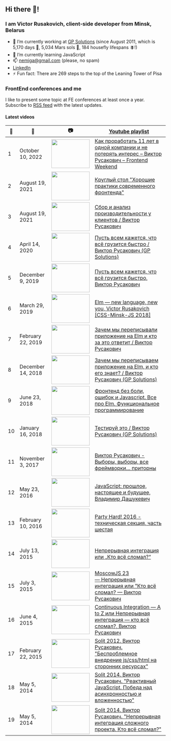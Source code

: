## Hi there 👋!
### I am Victor Rusakovich, client-side developer from Minsk, Belarus

* 🔭 I’m currently working at [GP Solutions](https://gpsolutions.com/) (since August 2011<!--WORK RANGE:START-->, which is 5,170 days 📅, 5,034 Mars sols 🔴, 184 housefly lifespans 🪰!<!--WORK RANGE:END-->)
* 🌱 I’m currently learning JavaScript
* 📫 nemiga@gmail.com (please, no spam)
* [LinkedIn](https://www.linkedin.com/in/theghost/)
* ⚡ Fun fact: <!--FUN FACT:START-->There are 269 steps to the top of the Leaning Tower of Pisa<!--FUN FACT:END-->

### FrontEnd conferences and me

I like to present some topic at FE conferences at least once a year. 
Subscribe to [RSS feed](https://www.youtube.com/feeds/videos.xml?playlist_id=PLXjYtHFptm-1_AvljZv_EHBHO_BaqvVsH)
with the  latest updates.

#### Latest videos

<!--YOUTUBE:START-->
| 🔢 | 📅 | 📷 | [Youtube playlist](https://www.youtube.com/watch?v=3cGKw9sxV_g&list=PLXjYtHFptm-1_AvljZv_EHBHO_BaqvVsH) |
| ------ | ------ | ------ | ------ |
| 1 | October 10, 2022 | <img src="https://i.ytimg.com/vi/nPrGnfklFXA/default.jpg" width="120" height="90" /> | [Как проработать 11 лет в одной компании и не потерять интерес – Виктор Русакович – Frontend Weekend](https://www.youtube.com/watch?v=nPrGnfklFXA)
| 2 | August 19, 2021 | <img src="https://i.ytimg.com/vi/5xtWSCkCZeU/default.jpg" width="120" height="90" /> | [Круглый стол "Хорошие практики современного фронтенда"](https://www.youtube.com/watch?v=5xtWSCkCZeU)
| 3 | August 19, 2021 | <img src="https://i.ytimg.com/vi/CDb36N3ixZk/default.jpg" width="120" height="90" /> | [Сбор и анализ производительности у клиентов / Виктор Русакович](https://www.youtube.com/watch?v=CDb36N3ixZk)
| 4 | April 14, 2020 | <img src="https://i.ytimg.com/vi/ODWakh7Tl9s/default.jpg" width="120" height="90" /> | [Пусть всем кажется, что всё грузится быстро / Виктор Русакович (GP Solutions)](https://www.youtube.com/watch?v=ODWakh7Tl9s)
| 5 | December 9, 2019 | <img src="https://i.ytimg.com/vi/JRlCIPkwheA/default.jpg" width="120" height="90" /> | [Пусть всем кажется, что всё грузится быстро, Виктор Русакович](https://www.youtube.com/watch?v=JRlCIPkwheA)
| 6 | March 29, 2019 | <img src="https://i.ytimg.com/vi/c29NxCnOL2A/default.jpg" width="120" height="90" /> | [Elm — new language, new you, Victor Rusakovich [CSS-Minsk-JS 2018]](https://www.youtube.com/watch?v=c29NxCnOL2A)
| 7 | February 22, 2019 | <img src="https://i.ytimg.com/vi/D-4D1f5gyXw/default.jpg" width="120" height="90" /> | [Зачем мы переписывали приложение на Elm и кто за это ответит / Виктор Русакович](https://www.youtube.com/watch?v=D-4D1f5gyXw)
| 8 | December 14, 2018 | <img src="https://i.ytimg.com/vi/lZcb4YoBGMY/default.jpg" width="120" height="90" /> | [Зачем мы переписываем приложение на Elm, и кто его знает? / Виктор Русакович (GP Solutions)](https://www.youtube.com/watch?v=lZcb4YoBGMY)
| 9 | June 23, 2018 | <img src="https://i.ytimg.com/vi/vrqI84atsI8/default.jpg" width="120" height="90" /> | [Фронтенд без боли, ошибок и Javascript. Все про Elm. Функциональное программирование](https://www.youtube.com/watch?v=vrqI84atsI8)
| 10 | January 16, 2018 | <img src="https://i.ytimg.com/vi/hPbJRXUq-hw/default.jpg" width="120" height="90" /> | [Тестируй это / Виктор Русакович (GP Solutions)](https://www.youtube.com/watch?v=hPbJRXUq-hw)
| 11 | November 3, 2017 | <img src="https://i.ytimg.com/vi/q2Ts8a_SPCU/default.jpg" width="120" height="90" /> | [Виктор Русакович - Выборы, выборы, все фреймворки… приторны](https://www.youtube.com/watch?v=q2Ts8a_SPCU)
| 12 | May 23, 2016 | <img src="https://i.ytimg.com/vi/_OcnHy64xM0/default.jpg" width="120" height="90" /> | [JavaScript: прошлое, настоящее и будущее, Владимир Дашукевич](https://www.youtube.com/watch?v=_OcnHy64xM0)
| 13 | February 10, 2016 | <img src="https://i.ytimg.com/vi/-Mu6DsD0uj0/default.jpg" width="120" height="90" /> | [Party Hard! 2016 - техническая секция, часть шестая](https://www.youtube.com/watch?v=-Mu6DsD0uj0)
| 14 | July 13, 2015 | <img src="https://i.ytimg.com/vi/8TgnLP26op8/default.jpg" width="120" height="90" /> | [Непрерывная интеграция или „Кто всё сломал?“](https://www.youtube.com/watch?v=8TgnLP26op8)
| 15 | July 3, 2015 | <img src="https://i.ytimg.com/vi/ufWxD1Bit7k/default.jpg" width="120" height="90" /> | [MoscowJS 23 — Непрерывная интеграция или "Кто всё сломал? — Виктор Русакович](https://www.youtube.com/watch?v=ufWxD1Bit7k)
| 16 | June 4, 2015 | <img src="https://i.ytimg.com/vi/Rrv0-I3HIAw/default.jpg" width="120" height="90" /> | [Continuous Integration — A to Z или Непрерывная интеграция — кто всё сломал?, Виктор Русакович](https://www.youtube.com/watch?v=Rrv0-I3HIAw)
| 17 | February 22, 2015 | <img src="https://i.ytimg.com/vi/SKuZ00B0rmY/default.jpg" width="120" height="90" /> | [Solit 2012. Виктор Русакович. "Беспроблемное внедрение js/css/html на сторонних ресурсах"](https://www.youtube.com/watch?v=SKuZ00B0rmY)
| 18 | May 5, 2014 | <img src="https://i.ytimg.com/vi/KXJQwzYIM0Y/default.jpg" width="120" height="90" /> | [Solit 2014. Виктор Русакович. "Реактивный JavaScript. Победа над асинхронностью и вложенностью"](https://www.youtube.com/watch?v=KXJQwzYIM0Y)
| 19 | May 5, 2014 | <img src="https://i.ytimg.com/vi/WIuiFCmADbw/default.jpg" width="120" height="90" /> | [Solit 2014. Виктор Русакович. "Непрерывная интеграция сложного проекта. Кто всё сломал?"](https://www.youtube.com/watch?v=WIuiFCmADbw)
<!--YOUTUBE:END-->